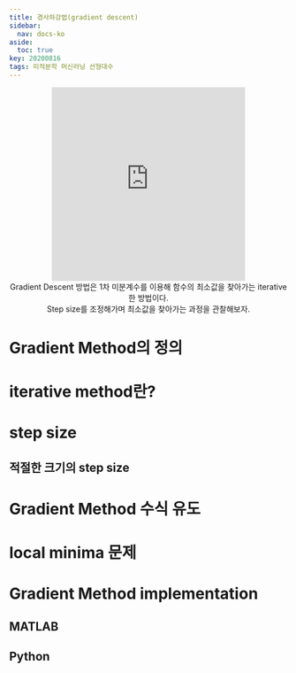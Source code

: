 ```yaml
---
title: 경사하강법(gradient descent)
sidebar:
  nav: docs-ko
aside:
  toc: true
key: 20200816
tags: 미적분학 머신러닝 선형대수
---
```


<center>
  <iframe width = "350" height = "350" frameborder = "0" src="https://angeloyeo.github.io/p5/2020-08-16-gradient_descent/"></iframe>
  <br>
  Gradient Descent 방법은 1차 미분계수를 이용해 함수의 최소값을 찾아가는 iterative한 방법이다.
  <br>
  Step size를 조정해가며 최소값을 찾아가는 과정을 관찰해보자.
</center>

# Gradient Method의 정의

# iterative method란?

# step size

## 적절한 크기의 step size

# Gradient Method 수식 유도

# local minima 문제

# Gradient Method implementation

## MATLAB

## Python